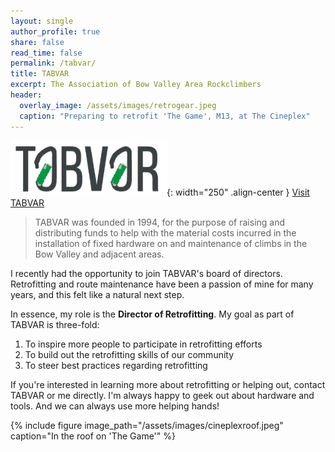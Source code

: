 ```yaml
---
layout: single
author_profile: true
share: false
read_time: false
permalink: /tabvar/
title: TABVAR
excerpt: The Association of Bow Valley Area Rockclimbers
header:
  overlay_image: /assets/images/retrogear.jpeg
  caption: "Preparing to retrofit 'The Game', M13, at The Cineplex"
---
```

![TABVAR](/assets/images/tabvar.png){: width="250" .align-center }
<a href="https://www.tabvar.org/about" class="btn btn--large btn--primary align-center" target="_blank" style="width:300px" >Visit TABVAR</a>

> TABVAR was founded in 1994, for the purpose of raising and distributing funds to help with the material costs incurred in the installation of fixed hardware on and maintenance of climbs in the Bow Valley and adjacent areas.

I recently had the opportunity to join TABVAR's board of directors. Retrofitting and route maintenance have been a passion of mine for many years, and this felt like a natural next step.

In essence, my role is the **Director of Retrofitting**. My goal as part of TABVAR is three-fold:
1. To inspire more people to participate in retrofitting efforts
2. To build out the retrofitting skills of our community
3. To steer best practices regarding retrofitting

If you're interested in learning more about retrofitting or helping out, contact TABVAR or me directly. I'm always happy to geek out about hardware and tools. And we can always use more helping hands!

{% include figure  image_path="/assets/images/cineplexroof.jpeg" caption="In the roof on 'The Game'" %}